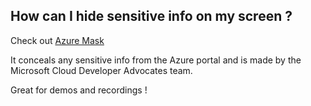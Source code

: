 ## How can I hide sensitive info on my screen ? 

Check out [Azure Mask](https://chrome.google.com/webstore/detail/azure-mask/amobeamdmdnloajcaiomgegpakjdiacm/related)

It conceals any sensitive info from the Azure portal and is made by the Microsoft Cloud Developer Advocates team. 

Great for demos and recordings ! 
